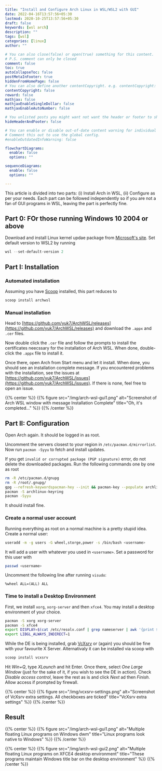 ```yaml
---
title: "Install and Configure Arch Linux in WSL/WSL2 with GUI"
date: 2022-04-16T13:57:56+05:30
lastmod: 2020-10-25T13:57:56+05:30
draft: false
keywords: [wsl arch]
description: ""
tags: [wsl]
categories: [linux]
author: ""

# You can also close(false) or open(true) something for this content.
# P.S. comment can only be closed
comment: false
toc: true
autoCollapseToc: false
postMetaInFooter: true
hiddenFromHomePage: false
# You can also define another contentCopyright. e.g. contentCopyright: "This is another copyright."
contentCopyright: false
reward: false
mathjax: false
mathjaxEnableSingleDollar: false
mathjaxEnableAutoNumber: false

# You unlisted posts you might want not want the header or footer to show
hideHeaderAndFooter: false

# You can enable or disable out-of-date content warning for individual post.
# Comment this out to use the global config.
#enableOutdatedInfoWarning: false

flowchartDiagrams:
  enable: false
  options: ""

sequenceDiagrams: 
  enable: false
  options: ""

---
```


<!--more-->

This article is divided into two parts: (i) Install Arch in WSL, (ii) Configure as per your needs. Each part can be followed independently so if you are not a fan of GUI programs in WSL, leaving the part is perfectly fine.

## Part 0: FOr those running Windows 10 2004 or above
Download and install Linux kernel updae package from [Microsoft's site](https://docs.microsoft.com/en-us/windows/wsl/wsl2-kernel). Set default version to WSL2 by running
```powershell
wsl --set-default-version 2
```

## Part I: Installation
### Automated installation
Assuming you have [Scoop](https://scoop.sh/) installed, this part reduces to
```powershell
scoop install archwsl
```

### Manual installation
Head to [https://github.com/yuk7/ArchWSL/releases](https://github.com/yuk7/ArchWSL/releases) and download the `.appx` and `.cer` files.

Now double click the `.cer` file and follow the prompts to install the certificates neecssary for the installation of Arch WSL. When done, double-click the `.appx` file to install it.

Once there, open Arch from Start menu and let it install. When done, you should see an installation complete message. If you encountered problems with the installation, see the issues at [https://github.com/yuk7/ArchWSL/issues](https://github.com/yuk7/ArchWSL/issues). If there is none, feel free to open an issue.

{{% center %}}
{{% figure src="/img/arch-wsl-gui1.png" alt="Screenshot of Arch WSL window with message Installation Complete" title="Oh, it's completed..." %}}
{{% /center %}}

## Part II: Configuration
Open Arch again. It should be logged in as root.

Uncomment the servers closest to your region in `/etc/pacman.d/mirrorlist`. Now run `pacman -Syyu` to fetch and install updates.

If you get `invalid or corrupted package (PGP signature)` error, do not delete the downloaded packages. Run the following commands one by one as root
```bash
rm -R /etc/pacman.d/gnupg
rm -R /root/.gnupg/
gpg --refresh-keywordspacman-hey --init && pacman-key --populate archlinux
pacman -S archlinux-keyring
pacman -Syyu
```
It should install fine.

### Create a normal user account
Running everything as root on a normal machine is a pretty stupid idea. Create a normal user:
```bash
useradd -m -g users -G wheel,storge,power -s /bin/bash <username>
```
It will add a user with whatever you used in `<username>`. Set a password for this user with
```bash
passwd <username>
```
Uncomment the following line after running `visudo`:
```
%wheel ALL=(ALL) ALL
```

### Time to install a Desktop Environment
First, we install `xorg`, `xorg-server` and then `xfce4`. You may install a desktop environment of your choice.
```bash
pacman -S xorg xorg-server
pacman -S xfce4
export DISPLAY=$(cat /etc/resolv.conf | grep nameserver | awk '{print $2; exit;}'):0.0
export LIBGL_ALWAYS_INDIRECT=1
```

While the DE is being installed, grab [VcXsrv](https://sourceforge.net/projects/vcxsrv/) or (again) you should be fine with your favourite X Server. Alternativaly it can be installed via scoop with
```powershell
scoop install vcxsrv
```

Hit *Win+Q*, type *XLaunch* and hit Enter. Once there, select *One Large Window* (just for the sake of it, if you wish to see the DE in action). Check *Disable access control*, leave the rest as is and click *Next* ad then *Finish*. Allow access if prompted by firewall.

{{% center %}}
{{% figure src="/img/vcxsrv-settings.png" alt="Screenshot of VcXsrv extra settings. All checkboxes are ticked" title="VcXsrv extra settings" %}}
{{% /center %}}

## Result
{{% center %}}
{{% figure src="/img/arch-wsl-gui1.png" alt="Multiple floating Linux programs on Windows dwm" title="Linux programs look native to Windows" %}}
{{% /center %}}

{{% center %}}
{{% figure src="/img/arch-wsl-gui2.png" alt="Multiple floating Linux programs on XFCE4 desktop environment" title="These programs maintain Windows title bar on the desktop environment" %}}
{{% /center %}}
